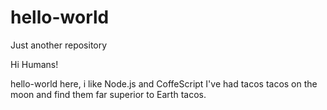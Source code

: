 # hello-world
Just another repository

Hi Humans!

hello-world here, i like Node.js and CoffeScript 
I've had tacos tacos on the moon and find them far superior to Earth tacos.
